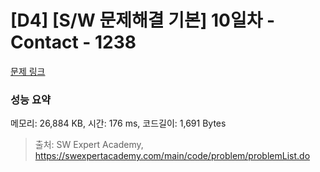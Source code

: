 # [D4] [S/W 문제해결 기본] 10일차 - Contact - 1238 

[문제 링크](https://swexpertacademy.com/main/code/problem/problemDetail.do?contestProbId=AV15B1cKAKwCFAYD) 

### 성능 요약

메모리: 26,884 KB, 시간: 176 ms, 코드길이: 1,691 Bytes



> 출처: SW Expert Academy, https://swexpertacademy.com/main/code/problem/problemList.do